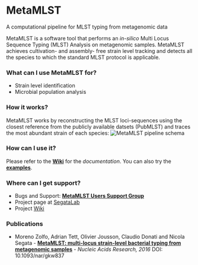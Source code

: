 # MetaMLST #
A computational pipeline for MLST typing from metagenomic data

MetaMLST is a software tool that performs an *in-silico* Multi Locus Sequence Typing (MLST) Analysis on metagenomic samples. MetaMLST achieves cultivation- and assembly- free strain level tracking and detects all the species to which the standard MLST protocol is applicable.

### What can I use MetaMLST for? ###

* Strain level identification
* Microbial population analysis

### How it works? ###

MetaMLST works by reconstructing the MLST loci-sequences using the closest reference from the publicly available datsets (PubMLST) and traces the most abundant strain of each species:
![MetaMLST pipeline schema](http://segatalab.cibio.unitn.it/images/metamlst_working_concept.jpg)

### How can I use it? ###

Please refer to the [**Wiki**](https://bitbucket.org/CibioCM/metamlst/wiki/) for the *documentation*. You can also try the [**examples**](https://bitbucket.org/CibioCM/metamlst/downloads/metamlst_examples.zip).

### Where can I get support? ###

* Bugs and Support: [**MetaMLST Users Support Group**](https://groups.google.com/forum/#!forum/metamlst)
* Project page at [SegataLab](http://segatalab.cibio.unitn.it/tools/metamlst)
* Project [Wiki](https://bitbucket.org/CibioCM/metamlst/wiki/)

### Publications ###

* Moreno Zolfo, Adrian Tett, Olivier Jousson, Claudio Donati and Nicola Segata - **[MetaMLST: multi-locus strain-level bacterial typing from metagenomic samples](http://nar.oxfordjournals.org/content/early/2016/09/19/nar.gkw837.full)** - *Nucleic Acids Research, 2016* DOI: 10.1093/nar/gkw837